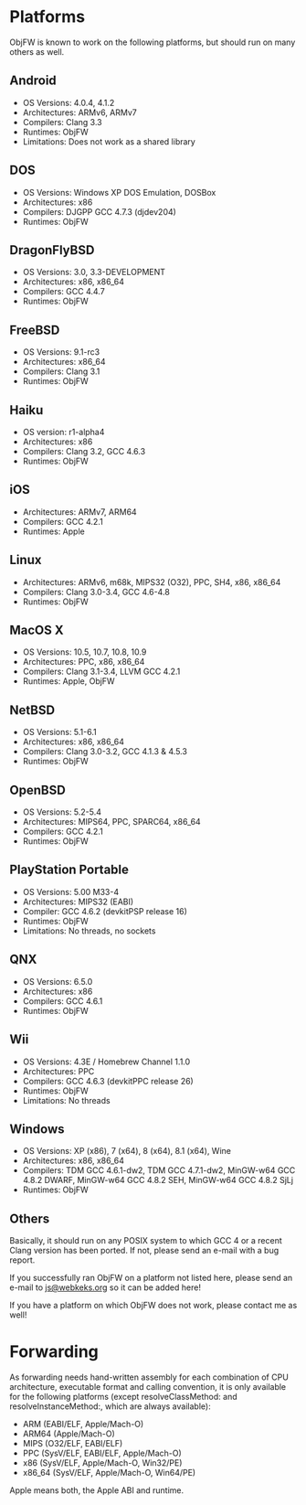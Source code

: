 Platforms
=========

ObjFW is known to work on the following platforms, but should run on many
others as well.


Android
-------

  * OS Versions: 4.0.4, 4.1.2
  * Architectures: ARMv6, ARMv7
  * Compilers: Clang 3.3
  * Runtimes: ObjFW
  * Limitations: Does not work as a shared library


DOS
---

  * OS Versions: Windows XP DOS Emulation, DOSBox
  * Architectures: x86
  * Compilers: DJGPP GCC 4.7.3 (djdev204)
  * Runtimes: ObjFW


DragonFlyBSD
------------

  * OS Versions: 3.0, 3.3-DEVELOPMENT
  * Architectures: x86, x86_64
  * Compilers: GCC 4.4.7
  * Runtimes: ObjFW


FreeBSD
-------

  * OS Versions: 9.1-rc3
  * Architectures: x86_64
  * Compilers: Clang 3.1
  * Runtimes: ObjFW


Haiku
-----

  * OS version: r1-alpha4
  * Architectures: x86
  * Compilers: Clang 3.2, GCC 4.6.3
  * Runtimes: ObjFW


iOS
---

  * Architectures: ARMv7, ARM64
  * Compilers: GCC 4.2.1
  * Runtimes: Apple


Linux
-----

  * Architectures: ARMv6, m68k, MIPS32 (O32), PPC, SH4, x86, x86_64
  * Compilers: Clang 3.0-3.4, GCC 4.6-4.8
  * Runtimes: ObjFW


MacOS X
-------

  * OS Versions: 10.5, 10.7, 10.8, 10.9
  * Architectures: PPC, x86, x86_64
  * Compilers: Clang 3.1-3.4, LLVM GCC 4.2.1
  * Runtimes: Apple, ObjFW


NetBSD
------

  * OS Versions: 5.1-6.1
  * Architectures: x86, x86_64
  * Compilers: Clang 3.0-3.2, GCC 4.1.3 & 4.5.3
  * Runtimes: ObjFW


OpenBSD
-------

  * OS Versions: 5.2-5.4
  * Architectures: MIPS64, PPC, SPARC64, x86_64
  * Compilers: GCC 4.2.1
  * Runtimes: ObjFW


PlayStation Portable
--------------------

  * OS Versions: 5.00 M33-4
  * Architectures: MIPS32 (EABI)
  * Compiler: GCC 4.6.2 (devkitPSP release 16)
  * Runtimes: ObjFW
  * Limitations: No threads, no sockets


QNX
---

  * OS Versions: 6.5.0
  * Architectures: x86
  * Compilers: GCC 4.6.1
  * Runtimes: ObjFW


Wii
---

  * OS Versions: 4.3E / Homebrew Channel 1.1.0
  * Architectures: PPC
  * Compilers: GCC 4.6.3 (devkitPPC release 26)
  * Runtimes: ObjFW
  * Limitations: No threads


Windows
-------

  * OS Versions: XP (x86), 7 (x64), 8 (x64), 8.1 (x64), Wine
  * Architectures: x86, x86_64
  * Compilers: TDM GCC 4.6.1-dw2, TDM GCC 4.7.1-dw2, MinGW-w64 GCC 4.8.2 DWARF,
               MinGW-w64 GCC 4.8.2 SEH, MinGW-w64 GCC 4.8.2 SjLj
  * Runtimes: ObjFW


Others
------

Basically, it should run on any POSIX system to which GCC 4 or a recent Clang
version has been ported. If not, please send an e-mail with a bug report.

If you successfully ran ObjFW on a platform not listed here, please send an
e-mail to js@webkeks.org so it can be added here!

If you have a platform on which ObjFW does not work, please contact me as well!


Forwarding
==========

As forwarding needs hand-written assembly for each combination of CPU
architecture, executable format and calling convention, it is only available
for the following platforms (except resolveClassMethod: and
resolveInstanceMethod:, which are always available):

  * ARM (EABI/ELF, Apple/Mach-O)
  * ARM64 (Apple/Mach-O)
  * MIPS (O32/ELF, EABI/ELF)
  * PPC (SysV/ELF, EABI/ELF, Apple/Mach-O)
  * x86 (SysV/ELF, Apple/Mach-O, Win32/PE)
  * x86_64 (SysV/ELF, Apple/Mach-O, Win64/PE)

Apple means both, the Apple ABI and runtime.
